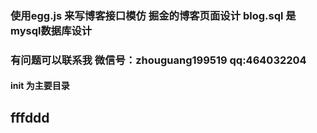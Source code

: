### 使用egg.js 来写博客接口模仿 掘金的博客页面设计  blog.sql 是 mysql数据库设计
### 有问题可以联系我  微信号：zhouguang199519  qq:464032204
#### init 为主要目录
## fffddd